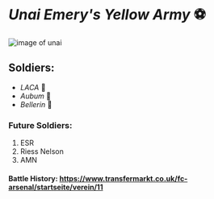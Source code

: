 # _**Unai Emery's Yellow Army**_ :soccer:
![image of unai](https://cdn.images.express.co.uk/img/dynamic/67/590x/Emery-Arsenal-964106.jpg)


## Soldiers:
* _LACA_ :trumpet:
* _Aubum_ :poop:
* _Bellerin_ :dash:

### Future Soldiers:
1. ESR
2. Riess Nelson
3. AMN

#### Battle History: https://www.transfermarkt.co.uk/fc-arsenal/startseite/verein/11
